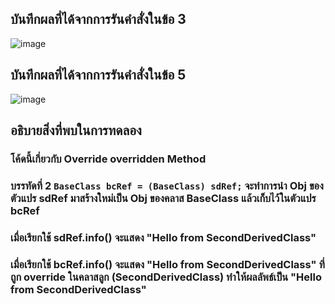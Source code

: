 ## บันทึกผลที่ได้จากการรันคำสั่งในข้อ 3
![image](https://github.com/Sorawit255/03376836-OOP-2566-Lab-09/assets/144196505/1892abd5-aa71-45be-969d-e9cd9bdbe75e)

## บันทึกผลที่ได้จากการรันคำสั่งในข้อ 5
![image](https://github.com/Sorawit255/03376836-OOP-2566-Lab-09/assets/144196505/1afe4fb1-67fe-4b0f-9473-e1af2b798127)

## อธิบายสิ่งที่พบในการทดลอง
### โค้ดนี้เกี่ยวกับ Override overridden Method
### บรรทัดที่ 2 `BaseClass bcRef = (BaseClass) sdRef;` จะทำการนำ Obj ของตัวแปร sdRef มาสร้างใหม่เป็น Obj ของคลาส BaseClass แล้วเก็บไว้ในตัวแปร bcRef
### เมื่อเรียกใช้ sdRef.info() จะแสดง  "Hello from SecondDerivedClass" 
### เมื่อเรียกใช้ bcRef.info() จะแสดง  "Hello from SecondDerivedClass"  ที่ถูก override ในคลาสลูก (SecondDerivedClass) ทำให้ผลลัพธ์เป็น "Hello from SecondDerivedClass" 
